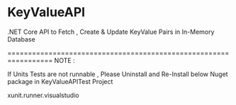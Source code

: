 # KeyValueAPI
.NET Core API to Fetch , Create & Update KeyValue Pairs in In-Memory Database


=================================================================
NOTE : 

If Units Tests are not runnable , Please Uninstall and Re-Install below Nuget package in KeyValueAPITest Project 

 xunit.runner.visualstudio

